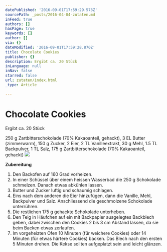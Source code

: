 ```yaml
---
datePublished: '2016-09-01T17:59:29.573Z'
sourcePath: _posts/2016-04-04-zutaten.md
inFeed: true
authors: []
hasPage: true
keywords: []
author: []
via: {}
dateModified: '2016-09-01T17:59:28.870Z'
title: Chocolate Cookies
publisher: {}
description: Ergibt ca. 20 Stück
inLanguage: null
inNav: false
starred: false
url: zutaten/index.html
_type: Article

---
```

# Chocolate Cookies

Ergibt ca. 20 Stück

250 g Zartbitterschokolade (70% Kakaoanteil, gehackt), 3 EL Butter (zimmerwarm), 150 g Zucker, 2 Eier, 2 TL Vanilleextrakt, 30 g Mehl, 1.5 TL Backpulver, 1 TL Salz, 175 g Zartbitterschokolade (70% Kakaoanteil, gehackt)
![](https://the-grid-user-content.s3-us-west-2.amazonaws.com/d36a0294-0eca-40de-9603-b80400a98bc4.jpg)

**Zubereitung**

1. Den Backofen auf 160 Grad vorheizen.
2. In einer Schüssel über einem heissen Wasserbad die 250 g Schokolade schmelzen. Danach etwas abkühlen lassen.
3. Butter und Zucker luftig und schaumig schlagen.
4. Eins nach dem anderen die Eier hinzufügen, dann die Vanille, Mehl, Backpulver und Salz. Anschliessend die geschmolzene Schokolade unterrühren.
5. Die restlichen 175 g gehackte Schokolade unterheben.
6. Den Teig in Häufchen auf ein mit Backpapier ausgelegtes Backblech geben, dabei zwischen den Cookies 2 bis 3 cm Abstand lassen, da sie beim Backen etwas zerlaufen.
7. Im vorgeheizten Ofen 10 Minuten (für weichere Cookies) oder 14 Minuten (für etwas härtere Cookies) backen. Das Blech nach den ersten 5 Minuten drehen. Die Kekse sollten aufgeplatzt sein und leicht glänzen.
